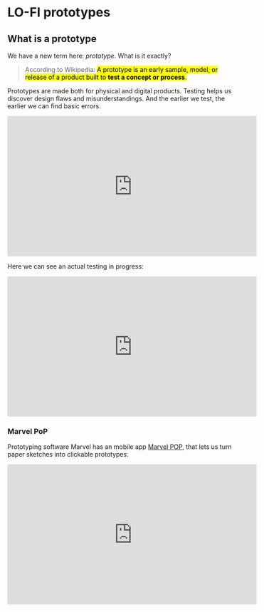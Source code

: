 # LO-FI prototypes

## What is a prototype

We have a new term here: *prototype*. What is it exactly? 

> According to Wikipedia:
> <mark>A prototype is an early sample, model, or release of a product built to **test a concept or process**.</mark>

Prototypes are made both for physical and digital products. Testing helps us discover design flaws and misunderstandings. And the earlier we test, the earlier we can find basic errors. 

<div class="video-responsive">
<iframe width="560" height="315" src="https://www.youtube.com/embed/3F4mWr1cY-8" title="YouTube video player" frameborder="0" allow="accelerometer; autoplay; clipboard-write; encrypted-media; gyroscope; picture-in-picture" allowfullscreen></iframe>
</div>

Here we can see an actual testing in progress:

<div class="video-responsive">
<iframe width="560" height="315" src="https://www.youtube.com/embed/aDqbMOI13o4" title="YouTube video player" frameborder="0" allow="accelerometer; autoplay; clipboard-write; encrypted-media; gyroscope; picture-in-picture" allowfullscreen></iframe>
</div>


### Marvel PoP

Prototyping software Marvel has an mobile app [Marvel POP](https://marvelapp.com/pop), that lets us turn paper sketches into clickable prototypes.

<div class="video-responsive">
<iframe width="560" height="315" src="https://www.youtube.com/embed/m3tNSZZgAwM" title="YouTube video player" frameborder="0" allow="accelerometer; autoplay; clipboard-write; encrypted-media; gyroscope; picture-in-picture" allowfullscreen></iframe>
</div>